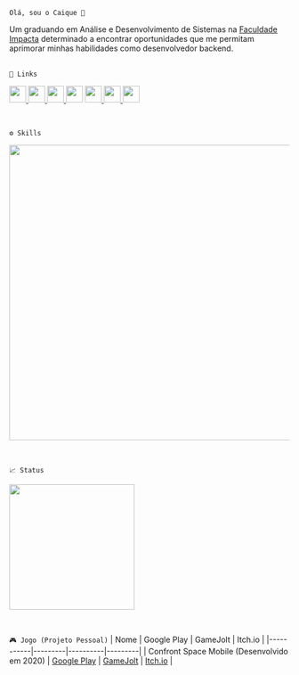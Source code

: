 `Olá, sou o Caique 👋` <p></p>
Um graduando em Análise e Desenvolvimento de Sistemas na [Faculdade Impacta](https://www.impacta.edu.br/) determinado a encontrar oportunidades que me permitam aprimorar minhas habilidades como desenvolvedor backend.
<br><br>

`📱 Links`
<p>
  <a href="https://www.linkedin.com/in/sergio-caique-da-silva/">
    <img src="https://skillicons.dev/icons?i=linkedin" width='30'/>
  </a>
  <a href="https://github.com/bluee-bluue">
    <img src="https://skillicons.dev/icons?i=github" width='30'/>
  </a>
  <a href="https://instagram.com/bluee_bluue">
    <img src="https://skillicons.dev/icons?i=instagram" width='30'/>
  </a
  <a href="https://indiebluegames.blogspot.com/">
    <img src="https://cdn-icons-png.flaticon.com/512/4494/4494538.png" width='30'/>
  </a>
  <a href="https://gamejolt.com/@blu3_g4m3s">
    <img src="https://user-images.githubusercontent.com/64917206/139321698-3c29b357-1c09-48f9-a46f-e55390747c46.png" width='30'/>
  </a>
  <a href="https://blue-games-oficial.itch.io/">
    <img src="https://static-00.iconduck.com/assets.00/itch-io-icon-2048x2048-i6hzclad.png" width='30'/>
  </a>
  <a href="https://www.youtube.com/channel/UC7RBW1cUeQ_0JoPA5qVA50w">
    <img src="https://cdn-icons-png.flaticon.com/512/1384/1384060.png" width='30'/>
  </a>
</p>
<br>

`⚙️ Skills`
<p>
    <img src="https://skillicons.dev/icons?i=python,flask,postman,git,github,vscode,docker,pycharm,html,css,java,kotlin,androidstudio,dart,flutter,net,javascript,spring,mysql,blender,unity,unrealengine,gamemakerstudio" style="width:530px;"/>
</p>
<br>

`📈 Status`
<p align="left">
 <img
  height="225px"
  src="https://github-readme-stats.vercel.app/api/top-langs/?username=bluee-bluue&title_color=cdd9e5&text_color=cdd9e5&bg_color=22272e&hide_border=true"
  />
</p>
<br>

`🎮 Jogo (Projeto Pessoal)`
| Nome | Google Play | GameJolt | Itch.io |
|-----------|---------|----------|---------|
| Confront Space Mobile (Desenvolvido em 2020) | [Google Play](https://play.google.com/store/apps/details?id=com.BlueGames.ConfrontSpaceMobile) | [GameJolt](https://gamejolt.com/games/confrontspacemobile/500906) | [Itch.io](https://blue-games-oficial.itch.io/confront-space-mobile) |
